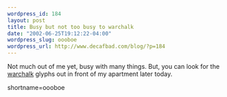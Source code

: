 ```yaml
--- 
wordpress_id: 184
layout: post
title: Busy but not too busy to warchalk
date: "2002-06-25T19:12:22-04:00"
wordpress_slug: oooboe
wordpress_url: http://www.decafbad.com/blog/?p=184
---
```

<p>Not much out of me yet, busy with many things.  But, you can look for the <a href="http://www.blackbeltjones.com/warchalking/">warchalk</a> glyphs out in front of my apartment later today.</p>
<!--more-->
shortname=oooboe
